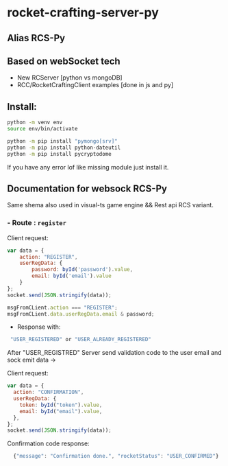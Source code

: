 # rocket-crafting-server-py

## Alias RCS-Py

## Based on webSocket tech

- New RCServer [python vs mongoDB]
- RCC/RocketCraftingClient examples [done in js and py]

## Install:

```bash
python -m venv env
source env/bin/activate

python -m pip install "pymongo[srv]"
python -m pip install python-dateutil
python -m pip install pycryptodome
```

If you have any error lof like missing module just install it.

## Documentation for websock RCS-Py

Same shema also used in visual-ts game engine && Rest api RCS variant.

### - Route : `register`

Client request:
```js
var data = {
    action: "REGISTER",
    userRegData: {
        password: byId('password').value,
        email: byId('email').value
    }
};
socket.send(JSON.stringify(data));
```

```js
msgFromCLient.action === "REGISTER";
msgFromCLient.data.userRegData.email & password;
```

- Response with:

```js
 "USER_REGISTERED" or "USER_ALREADY_REGISTERED"
```

After "USER_REGISTRED" Server send validation code to the user email and sock emit data ->

Client request:
```js
var data = {
  action: "CONFIRMATION",
  userRegData: {
    token: byId("token").value,
    email: byId("email").value,
  },
};
socket.send(JSON.stringify(data));
```

Confirmation code response:
```js
  {"message": "Confirmation done.", "rocketStatus": "USER_CONFIRMED"}
```

